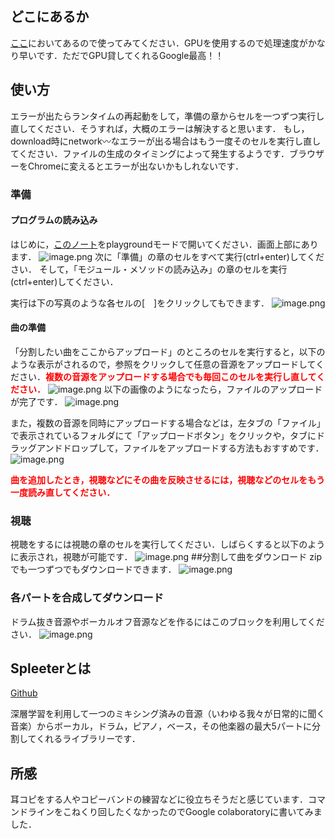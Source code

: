 ## どこにあるか

[ここ](https://colab.research.google.com/drive/1EjysPW--w5a-NuQHkiCjL3mZg8y7Zdey)においてあるので使ってみてください．GPUを使用するので処理速度がかなり早いです．ただでGPU貸してくれるGoogle最高！！

## 使い方

エラーが出たらランタイムの再起動をして，準備の章からセルを一つずつ実行し直してください．そうすれば，大概のエラーは解決すると思います．
もし，download時にnetwork〰なエラーが出る場合はもう一度そのセルを実行し直してください．ファイルの生成のタイミングによって発生するようです．ブラウザーをChromeに変えるとエラーが出ないかもしれないです．

### 準備
#### プログラムの読み込み

はじめに，[このノート](https://colab.research.google.com/drive/1EjysPW--w5a-NuQHkiCjL3mZg8y7Zdey)をplaygroundモードで開いてください．画面上部にあります．
![image.png](https://qiita-image-store.s3.ap-northeast-1.amazonaws.com/0/204520/04d10297-d5c3-a18d-6e76-a797578a5609.png)
次に「準備」の章のセルをすべて実行(ctrl+enter)してください．
そして，「モジュール・メソッドの読み込み」の章のセルを実行(ctrl+enter)してください．

実行は下の写真のような各セルの[　]をクリックしてもできます．
![image.png](https://qiita-image-store.s3.ap-northeast-1.amazonaws.com/0/204520/19e72f8f-5eaf-0bc3-fd49-fd6a132e8a12.png)

#### 曲の準備

「分割したい曲をここからアップロード」のところのセルを実行すると，以下のような表示がされるので，参照をクリックして任意の音源をアップロードしてください．<font color="Red">__複数の音源をアップロードする場合でも毎回このセルを実行し直してください．__</font>
![image.png](https://qiita-image-store.s3.ap-northeast-1.amazonaws.com/0/204520/95e84f20-48fb-b90a-081f-e286ccc3b773.png)
以下の画像のようになったら，ファイルのアップロードが完了です．
![image.png](https://qiita-image-store.s3.ap-northeast-1.amazonaws.com/0/204520/12b23110-5c93-0d0a-cb36-b658d1db4786.png)

また，複数の音源を同時にアップロードする場合などは，左タブの「ファイル」で表示されているフォルダにて「アップロードボタン」をクリックや，タブにドラッグアンドドロップして，ファイルをアップロードする方法もおすすめです．
![image.png](https://qiita-image-store.s3.ap-northeast-1.amazonaws.com/0/204520/faa32c31-f908-a5e0-b84a-95859230619f.png)

<font color="Red">__曲を追加したとき，視聴などにその曲を反映させるには，視聴などのセルをもう一度読み直してください．__</font>

### 視聴

視聴をするには視聴の章のセルを実行してください．しばらくすると以下のように表示され，視聴が可能です．
![image.png](https://qiita-image-store.s3.ap-northeast-1.amazonaws.com/0/204520/cbd70c60-09de-eb50-7074-dd7728455a10.png)
##分割して曲をダウンロード
zipでも一つずつでもダウンロードできます．
![image.png](https://qiita-image-store.s3.ap-northeast-1.amazonaws.com/0/204520/d8705511-d16d-b136-d04c-21e792f6e44a.png)

### 各パートを合成してダウンロード

ドラム抜き音源やボーカルオフ音源などを作るにはこのブロックを利用してください．
![image.png](https://qiita-image-store.s3.ap-northeast-1.amazonaws.com/0/204520/07852b0d-5e59-2174-00cb-323200ba3b89.png)

## Spleeterとは

[Github](https://github.com/deezer/spleeter)

深層学習を利用して一つのミキシング済みの音源（いわゆる我々が日常的に聞く音楽）からボーカル，ドラム，ピアノ，ベース，その他楽器の最大5パートに分割してくれるライブラリーです．

## 所感

耳コピをする人やコピーバンドの練習などに役立ちそうだと感じています．コマンドラインをこねくり回したくなかったのでGoogle colaboratoryに書いてみました．
